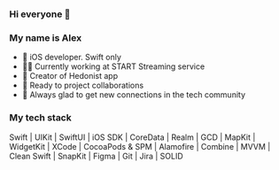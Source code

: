 ### Hi everyone 👋
### My name is Alex
- 🍎 iOS developer. Swift only
- 🧑‍💻 Currently working at START Streaming service
- 📲 Creator of Hedonist app
- 🤝 Ready to project collaborations
- 🎉 Always glad to get new connections in the tech community

### My tech stack
Swift | UIKit | SwiftUI | iOS SDK | CoreData | Realm | GCD | MapKit | WidgetKit | XCode | CocoaPods & SPM | Alamofire | Combine | MVVM | Clean Swift | SnapKit | Figma | Git | Jira | SOLID

